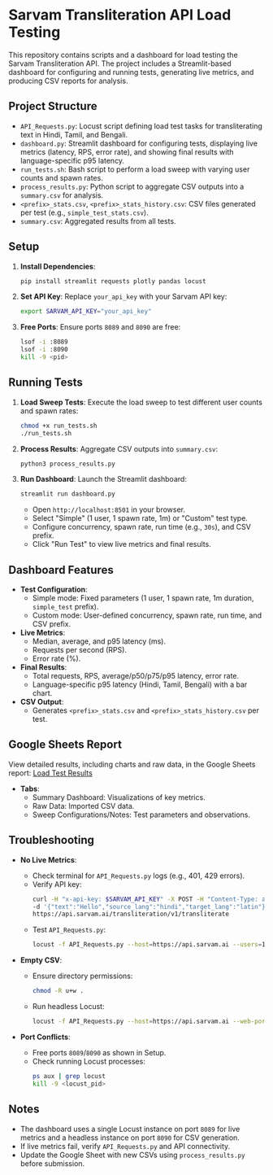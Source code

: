 # Sarvam Transliteration API Load Testing

This repository contains scripts and a dashboard for load testing the Sarvam Transliteration API. The project includes a Streamlit-based dashboard for configuring and running tests, generating live metrics, and producing CSV reports for analysis.

## Project Structure

- `API_Requests.py`: Locust script defining load test tasks for transliterating text in Hindi, Tamil, and Bengali.
- `dashboard.py`: Streamlit dashboard for configuring tests, displaying live metrics (latency, RPS, error rate), and showing final results with language-specific p95 latency.
- `run_tests.sh`: Bash script to perform a load sweep with varying user counts and spawn rates.
- `process_results.py`: Python script to aggregate CSV outputs into a `summary.csv` for analysis.
- `<prefix>_stats.csv`, `<prefix>_stats_history.csv`: CSV files generated per test (e.g., `simple_test_stats.csv`).
- `summary.csv`: Aggregated results from all tests.

## Setup

1. **Install Dependencies**:
   ```bash
   pip install streamlit requests plotly pandas locust
   ```

2. **Set API Key**:
   Replace `your_api_key` with your Sarvam API key:
   ```bash
   export SARVAM_API_KEY="your_api_key"
   ```

3. **Free Ports**:
   Ensure ports `8089` and `8090` are free:
   ```bash
   lsof -i :8089
   lsof -i :8090
   kill -9 <pid>
   ```

## Running Tests

1. **Load Sweep Tests**:
   Execute the load sweep to test different user counts and spawn rates:
   ```bash
   chmod +x run_tests.sh
   ./run_tests.sh
   ```

2. **Process Results**:
   Aggregate CSV outputs into `summary.csv`:
   ```bash
   python3 process_results.py
   ```

3. **Run Dashboard**:
   Launch the Streamlit dashboard:
   ```bash
   streamlit run dashboard.py
   ```
   - Open `http://localhost:8501` in your browser.
   - Select "Simple" (1 user, 1 spawn rate, 1m) or "Custom" test type.
   - Configure concurrency, spawn rate, run time (e.g., `30s`), and CSV prefix.
   - Click "Run Test" to view live metrics and final results.

## Dashboard Features

- **Test Configuration**:
  - Simple mode: Fixed parameters (1 user, 1 spawn rate, 1m duration, `simple_test` prefix).
  - Custom mode: User-defined concurrency, spawn rate, run time, and CSV prefix.
- **Live Metrics**:
  - Median, average, and p95 latency (ms).
  - Requests per second (RPS).
  - Error rate (%).
- **Final Results**:
  - Total requests, RPS, average/p50/p75/p95 latency, error rate.
  - Language-specific p95 latency (Hindi, Tamil, Bengali) with a bar chart.
- **CSV Output**:
  - Generates `<prefix>_stats.csv` and `<prefix>_stats_history.csv` per test.

## Google Sheets Report

View detailed results, including charts and raw data, in the Google Sheets report:
[Load Test Results](https://docs.google.com/spreadsheets/d/1q0pvpEDn8v3_VsigQ7yOEAKGq1fv7nacC9gM7VlR4Y4/)

- **Tabs**:
  - Summary Dashboard: Visualizations of key metrics.
  - Raw Data: Imported CSV data.
  - Sweep Configurations/Notes: Test parameters and observations.

## Troubleshooting

- **No Live Metrics**:
  - Check terminal for `API_Requests.py` logs (e.g., 401, 429 errors).
  - Verify API key:
    ```bash
    curl -H "x-api-key: $SARVAM_API_KEY" -X POST -H "Content-Type: application/json" \
    -d '{"text":"Hello","source_lang":"hindi","target_lang":"latin"}' \
    https://api.sarvam.ai/transliteration/v1/transliterate
    ```
  - Test `API_Requests.py`:
    ```bash
    locust -f API_Requests.py --host=https://api.sarvam.ai --users=1 --spawn-rate=1 --run-time=30s --headless
    ```

- **Empty CSV**:
  - Ensure directory permissions:
    ```bash
    chmod -R u+w .
    ```
  - Run headless Locust:
    ```bash
    locust -f API_Requests.py --host=https://api.sarvam.ai --web-port=8090 --users=1 --spawn-rate=1 --run-time=30s --csv=test_manual --csv-full-history --headless
    ```

- **Port Conflicts**:
  - Free ports `8089`/`8090` as shown in Setup.
  - Check running Locust processes:
    ```bash
    ps aux | grep locust
    kill -9 <locust_pid>
    ```

## Notes

- The dashboard uses a single Locust instance on port `8089` for live metrics and a headless instance on port `8090` for CSV generation.
- If live metrics fail, verify `API_Requests.py` and API connectivity.
- Update the Google Sheet with new CSVs using `process_results.py` before submission.